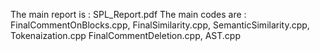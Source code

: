 The main report is : SPL_Report.pdf
The main codes are : FinalCommentOnBlocks.cpp, FinalSimilarity.cpp, SemanticSimilarity.cpp, Tokenaization.cpp
FinalCommentDeletion.cpp, AST.cpp
